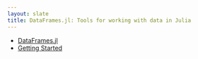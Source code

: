 ```yaml
---
layout: slate
title: DataFrames.jl: Tools for working with data in Julia
---
```


* [DataFrames.jl](http://harlanh.github.com/DataFrames.jl/index.html)
* [Getting Started](http://harlanh.github.com/DataFrames.jl/getting_started.html)
